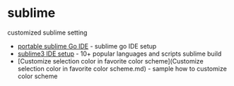 # sublime
customized sublime setting

- [portable sublime Go IDE](portable-sublime-Go-IDE.md) - sublime go IDE setup
- [sublime3 IDE setup](sublime3-IDE-setup.md) - 10+ popular languages and scripts sublime build
- [Customize selection color in favorite color scheme](Customize selection color in favorite color scheme.md) - sample how to customize color scheme
